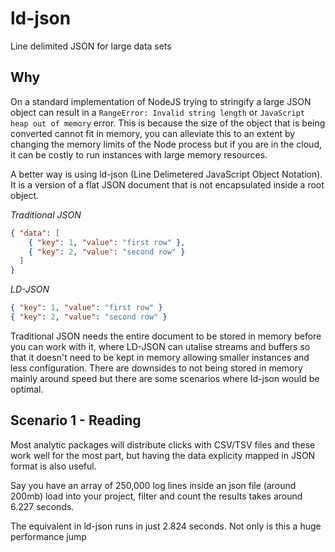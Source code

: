 # ld-json
Line delimited JSON for large data sets

## Why
On a standard implementation of NodeJS trying to stringify a large JSON object can result in a `RangeError: Invalid string length` or `JavaScript heap out of memory` error. This is because the size of the object that is being converted cannot fit in memory, you can alleviate this to an extent by changing the memory limits of the Node process but if you are in the cloud, it can be costly to run instances with large memory resources.

A better way is using ld-json (Line Delimetered JavaScript Object Notation). It is a version of a flat JSON document that is not encapsulated inside a root object.

*Traditional JSON*
```json
{ "data": [
    { "key": 1, "value": "first row" },
    { "key": 2, "value": "second row" }
  ]
}
```

*LD-JSON*
```json
{ "key": 1, "value": "first row" }
{ "key": 2, "value": "second row" }
```

Traditional JSON needs the entire document to be stored in memory before you can work with it, where LD-JSON can utalise streams and buffers so that it doesn't need to be kept in memory allowing smaller instances and less configuration. There are downsides to not being stored in memory mainly around speed but there are some scenarios where ld-json would be optimal.

## Scenario 1 - Reading

Most analytic packages will distribute clicks with CSV/TSV files and these work well for the most part, but having the data explicity mapped in JSON format is also useful.

Say you have an array of 250,000 log lines inside an json file (around 200mb) load into your project, filter and count the results takes around 6.227 seconds.

The equivalent in ld-json runs in just 2.824 seconds. Not only is this a huge performance jump
